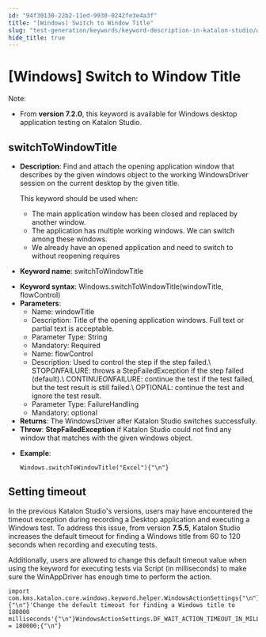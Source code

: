 ```yaml
---
id: "94f30130-22b2-11ed-9930-0242fe3e4a3f"
title: "[Windows] Switch to Window Title"
slug: "test-generation/keywords/keyword-description-in-katalon-studio/windows-keywords/windows-switch-to-window-title"
hide_title: true
---
```


# <a id="id_0" class="anchor_top_offset"/><a id="ariaid-title1" class="anchor_top_offset"/>[Windows] Switch to Window Title

<div xmlns="http://www.w3.org/1999/xhtml" className="p"><div className="note note note_note"><span className="note__title">Note:</span> <ul className="ul"><li className="li"><p className="p">From <strong className="ph b">version 7.2.0</strong>, this keyword is available for
          Windows desktop application testing on Katalon Studio.</p></li></ul></div></div>

## <a id="id_0__id_1" class="anchor_top_offset"/>switchToWindowTitle

              
<ul xmlns="http://www.w3.org/1999/xhtml" className="ul"><li className="li">     <p className="p">       <strong className="ph b">Description</strong>: Find and attach the opening       application window that describes by the given windows object to       the working WindowsDriver session on the current desktop by the       given title.</p>     <p className="p">This keyword should be used when:</p>     <ul className="ul"><li className="li">The main application window has been closed and replaced by         another window.</li><li className="li">The application has multiple working windows. We can switch         among these windows.</li><li className="li">We already have an opened application and need to switch to         without reopening requires</li></ul>   </li><li className="li">     <p className="p">       <strong className="ph b">Keyword name</strong>: switchToWindowTitle</p>   </li><li className="li">     <strong className="ph b">Keyword syntax</strong>:     Windows.switchToWindowTitle(windowTitle, flowControl)</li><li className="li">     <strong className="ph b">Parameters</strong>:      <ul className="ul"><li className="li">Name: windowTitle</li><li className="li">Description: Title of the opening application windows. Full         text or partial text is acceptable.</li><li className="li">Parameter Type: String</li><li className="li">Mandatory: Required</li><li className="li">Name: flowControl</li><li className="li">Description: Used to control the step if the step failed.\         STOP<em className="ph i">ON</em>FAILURE: throws a StepFailedException if the step         failed (default).\ CONTINUE<em className="ph i">ON</em>FAILURE: continue the test if         the test failed, but the test result is still failed.\ OPTIONAL:         continue the test and ignore the test result.</li><li className="li">Parameter Type: FailureHandling</li><li className="li">Mandatory: optional</li></ul>   </li><li className="li">     <strong className="ph b">Returns</strong>: The WindowsDriver after Katalon     Studio switches successfully.</li><li className="li">     <strong className="ph b">Throw</strong>: <strong className="ph b">StepFailedException</strong> if     Katalon Studio could not find any window that matches with the     given windows object.</li><li className="li">     <p className="p">       <strong className="ph b">Example</strong>:</p>     <pre className="pre codeblock"><code>Windows.switchToWindowTitle("Excel"){"\n"}</code></pre>   </li></ul> 
      

## <a id="id_0__id_2" class="anchor_top_offset"/>Setting timeout

              
<p xmlns="http://www.w3.org/1999/xhtml" className="p">In the previous Katalon Studio's versions, users may have   encountered the timeout exception during recording a Desktop   application and executing a Windows test. To address this issue,   from version <strong className="ph b">7.5.5</strong>, Katalon Studio increases the   default timeout for finding a Windows title from 60 to 120 seconds   when recording and executing tests.</p> 
      
<p xmlns="http://www.w3.org/1999/xhtml" className="p">Additionally, users are allowed to change this default timeout   value when using the keyword for executing tests via Script (in   milliseconds) to make sure the WinAppDriver has enough time to   perform the action.</p> 
              
<pre xmlns="http://www.w3.org/1999/xhtml" className="pre codeblock"><code>import com.kms.katalon.core.windows.keyword.helper.WindowsActionSettings{"\n"}{"\n"}'Change the default timeout for finding a Windows title to 180000 milliseconds'{"\n"}WindowsActionSettings.DF_WAIT_ACTION_TIMEOUT_IN_MILLIS = 180000;{"\n"}</code></pre> 
            
